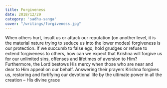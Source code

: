 ```yaml
---
title: Forgiveness
date: 2018/12/29
category: 'sadhu-sanga'
cover: "/writings/forgiveness.jpg"
---
```


When others hurt, insult us or attack our reputation (on another level, it is the material nature trying to seduce us into the lower modes) forgiveness is our protection. If we succumb to false ego, hold grudges or refuse to extend forgiveness to others, how can we expect that Krishna will forgive us for our unlimited sins, offenses and lifetimes of aversion to Him? Furthermore, the Lord bestows His mercy when those who are near and dear to Him appeal on our behalf. Answering their prayers Krishna forgives us, restoring and fortifying our devotional life by the ultimate power in all the creation – His divine grace
